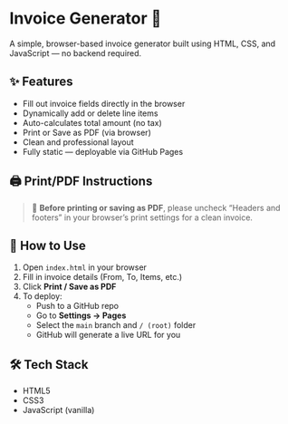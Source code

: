 # Invoice Generator 🧾

A simple, browser-based invoice generator built using HTML, CSS, and JavaScript — no backend required.

## ✨ Features

- Fill out invoice fields directly in the browser
- Dynamically add or delete line items
- Auto-calculates total amount (no tax)
- Print or Save as PDF (via browser)
- Clean and professional layout
- Fully static — deployable via GitHub Pages

## 🖨️ Print/PDF Instructions

> 🔔 **Before printing or saving as PDF**, please uncheck “Headers and footers” in your browser’s print settings for a clean invoice.

## 🚀 How to Use

1. Open `index.html` in your browser  
2. Fill in invoice details (From, To, Items, etc.)
3. Click **Print / Save as PDF**
4. To deploy:
   - Push to a GitHub repo
   - Go to **Settings → Pages**
   - Select the `main` branch and `/ (root)` folder
   - GitHub will generate a live URL for you



## 🛠️ Tech Stack

- HTML5
- CSS3
- JavaScript (vanilla)
